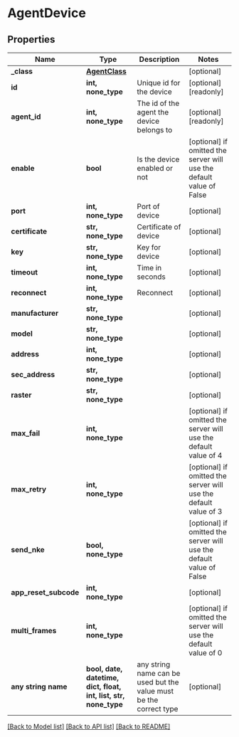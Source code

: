 # AgentDevice


## Properties
Name | Type | Description | Notes
------------ | ------------- | ------------- | -------------
**_class** | [**AgentClass**](AgentClass.md) |  | [optional] 
**id** | **int, none_type** | Unique id for the device | [optional] [readonly] 
**agent_id** | **int, none_type** | The id of the agent the device belongs to | [optional] [readonly] 
**enable** | **bool** | Is the device enabled or not | [optional]  if omitted the server will use the default value of False
**port** | **int, none_type** | Port of device | [optional] 
**certificate** | **str, none_type** | Certificate of device | [optional] 
**key** | **str, none_type** | Key for device | [optional] 
**timeout** | **int, none_type** | Time in seconds | [optional] 
**reconnect** | **int, none_type** | Reconnect | [optional] 
**manufacturer** | **str, none_type** |  | [optional] 
**model** | **str, none_type** |  | [optional] 
**address** | **int, none_type** |  | [optional] 
**sec_address** | **str, none_type** |  | [optional] 
**raster** | **str, none_type** |  | [optional] 
**max_fail** | **int, none_type** |  | [optional]  if omitted the server will use the default value of 4
**max_retry** | **int, none_type** |  | [optional]  if omitted the server will use the default value of 3
**send_nke** | **bool, none_type** |  | [optional]  if omitted the server will use the default value of False
**app_reset_subcode** | **int, none_type** |  | [optional] 
**multi_frames** | **int, none_type** |  | [optional]  if omitted the server will use the default value of 0
**any string name** | **bool, date, datetime, dict, float, int, list, str, none_type** | any string name can be used but the value must be the correct type | [optional]

[[Back to Model list]](../README.md#documentation-for-models) [[Back to API list]](../README.md#documentation-for-api-endpoints) [[Back to README]](../README.md)


